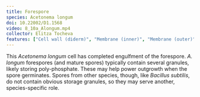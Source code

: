 ```yaml
---
title: Forespore
species: Acetonema longum 
doi: 10.22002/D1.1568
video: 8_10a_Alongum.mp4
collector: Elitza Tocheva
features: ["Cell wall (diderm)", "Membrane (inner)", "Membrane (outer)", "Spore cortex", "Spore membrane (inner)", "Spore membrane (outer)", "Storage granules"]
---
```


This *Acetonema longum* cell has completed engulfment of the forespore. *A. longum* forespores (and mature spores) typically contain several granules, likely storing poly-phosphate. These may help power outgrowth when the spore germinates. Spores from other species, though, like *Bacillus subtilis*, do not contain obvious storage granules, so they may serve another, species-specific role.

